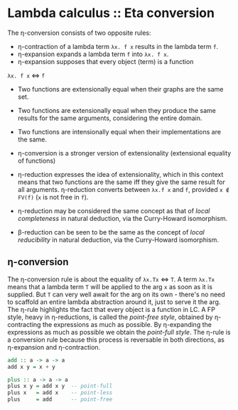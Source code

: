 # Lambda calculus :: Eta conversion

The η-conversion consists of two opposite rules:
- η-contraction of a lambda term `λx. f x` results in the lambda term `f`.
- η-expansion expands a lambda term `f` into `λx. f x`.
- η-expansion supposes that every object (term) is a function

`λx. f x` <=> `f`

* Two functions are extensionally equal when their graphs are the same set.
* Two functions are extensionally equal when they produce the same results for the same arguments, considering the entire domain.

* Two functions are intensionally equal when their implementations are the same.

* η-conversion is a stronger version of extensionality (extensional equality of functions)


* η-reduction expresses the idea of extensionality, which in this context means that two functions are the same iff they give the same result for all arguments. η-reduction converts between `λx.f x` and `f`, provided `x ∉ FV(f)` (`x` is not free in `f`).

* η-reduction may be considered the same concept as that of *local completeness* in natural deduction, via the Curry-Howard isomorphism.
* β-reduction can be seen to be the same as the concept of *local reducibility* in natural deduction, via the Curry-Howard isomorphism.


## η-conversion

The η-conversion rule is about the equality of `λx.Tx` <=> `T`. A term `λx.Tx` means that a lambda term `T` will be applied to the arg `x` as soon as it is supplied. But `T` can very well await for the arg on its own - there's no need to scaffold an entire lambda abstraction around it, just to serve it the arg. The η-rule highlights the fact that every object is a function in LC. A FP style, heavy in η-reductions, is called the *point-free style*, obtained by η-contracting the expressions as much as possible. By η-expanding the expressions as much as possible we obtain the *point-full style*. The η-rule is a conversion rule because this process is reversable in both directions, as η-expansion and η-contraction.

```hs
add :: a -> a -> a
add x y = x + y

plus :: a -> a -> a
plus x y = add x y  -- point-full
plus x   = add x    -- point-less
plus     = add      -- point-free
```
